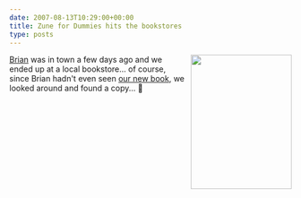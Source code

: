```yaml
---
date: 2007-08-13T10:29:00+00:00
title: Zune for Dummies hits the bookstores
type: posts
---
```

<img style="float: right; margin: 0px 0px 0px 10px" height="240" src="http://farm2.static.flickr.com/1184/993796256_1c810adce3.jpg" width="180" /><a title="Brian Johnson" href="http://www.bufferoverrun.net">Brian</a> was in town a few days ago and we ended up at a local bookstore... of course, since Brian hadn't even seen [our new book](https://www.amazon.com/Zune-Dummies-Computer-Tech/dp/0470120452), we looked around and found a copy... 🙂
